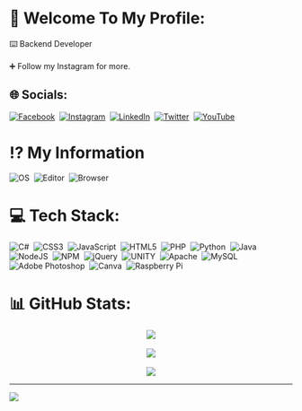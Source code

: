 # 💫 Welcome To My Profile:
⌨️ Backend Developer<br><br>➕ Follow my Instagram for more.


## 🌐 Socials:
[![Facebook](https://img.shields.io/badge/Facebook-%231877F2.svg?logo=Facebook&logoColor=white)](https://facebook.com/HuseyinKonakHK)&nbsp;
[![Instagram](https://img.shields.io/badge/Instagram-%23E4405F.svg?logo=Instagram&logoColor=white)](https://instagram.com/huseyinkonakhk)&nbsp;
[![LinkedIn](https://img.shields.io/badge/LinkedIn-%230077B5.svg?logo=linkedin&logoColor=white)](https://linkedin.com/in/hüseyin-konak-80304b228/)&nbsp; 
[![Twitter](https://img.shields.io/badge/Twitter-%231DA1F2.svg?logo=Twitter&logoColor=white)](https://twitter.com/HuseyinKonak20)&nbsp; 
[![YouTube](https://img.shields.io/badge/YouTube-%23FF0000.svg?logo=YouTube&logoColor=white)](https://youtube.com/@huseyinkonakyt7766) 

# ⁉️ My Information
![OS](https://img.shields.io/badge/Windows%2011-OS?style=flat&logo=Windows&label=%20OS&color=%2300a1f1)&nbsp; 
![Editor](https://img.shields.io/badge/Editor-Visual_Studio_Code-informational?style=flat&logo=visual-studio-code&logoColor=white&color=blue)&nbsp; 
![Browser](https://img.shields.io/badge/Opera%20GX-Browser?style=flat&logo=opera&label=Browser&color=%2300a1f1)


# 💻 Tech Stack:
![C#](https://img.shields.io/badge/c%23-%23239120.svg?style=flat&logo=c-sharp&logoColor=white)&nbsp;
![CSS3](https://img.shields.io/badge/css3-%231572B6.svg?style=flat&logo=css3&logoColor=white)&nbsp;
![JavaScript](https://img.shields.io/badge/javascript-%23323330.svg?style=flat&logo=javascript&logoColor=%23F7DF1E)&nbsp;
![HTML5](https://img.shields.io/badge/html5-%23E34F26.svg?style=flat&logo=html5&logoColor=white)&nbsp;
![PHP](https://img.shields.io/badge/php-%23777BB4.svg?style=flat&logo=php&logoColor=white)&nbsp;
![Python](https://img.shields.io/badge/python-3670A0?style=flat&logo=python&logoColor=ffdd54)&nbsp;
![Java](https://img.shields.io/badge/java-%23ED8B00.svg?style=flat&logo=java&logoColor=white)&nbsp; 
![NodeJS](https://img.shields.io/badge/node.js-6DA55F?style=flat&logo=node.js&logoColor=white)&nbsp; 
![NPM](https://img.shields.io/badge/NPM-%23000000.svg?style=flat&logo=npm&logoColor=white)&nbsp; 
![jQuery](https://img.shields.io/badge/jquery-%230769AD.svg?style=flat&logo=jquery&logoColor=white)&nbsp;
![UNITY](https://img.shields.io/badge/Unity-%2320232a.svg?style=flat&logo=unity&logoColor=white)&nbsp; 
![Apache](https://img.shields.io/badge/apache-%23D42029.svg?style=flat&logo=apache&logoColor=white)&nbsp; 
![MySQL](https://img.shields.io/badge/mysql-%2300f.svg?style=flat&logo=mysql&logoColor=white)&nbsp;
![Adobe Photoshop](https://img.shields.io/badge/adobephotoshop-%2331A8FF.svg?style=flat&logo=adobephotoshop&logoColor=white)&nbsp; 
![Canva](https://img.shields.io/badge/Canva-%2300C4CC.svg?style=flat&logo=Canva&logoColor=white)&nbsp; 
![Raspberry Pi](https://img.shields.io/badge/-RaspberryPi-C51A4A?style=flat&logo=Raspberry-Pi)

# 📊 GitHub Stats:
<p align="center">
    <img src="https://github-readme-stats.vercel.app/api?username=HuseyinKonak&theme=vue-dark&hide_border=false&include_all_commits=true&count_private=true"> <br/><br/>
    <img src="https://github-readme-streak-stats.herokuapp.com/?user=HuseyinKonak&theme=vue-dark&hide_border=false"><br/><br/>
    <img src="https://github-readme-stats.vercel.app/api/top-langs/?username=HuseyinKonak&theme=vue-dark&hide_border=false&include_all_commits=true&count_private=true&layout=compact">
<p>

---
[![](https://visitcount.itsvg.in/api?id=HuseyinKonak&icon=0&color=3)](https://visitcount.itsvg.in)

<!-- Proudly created with GPRM ( https://gprm.itsvg.in ) -->

